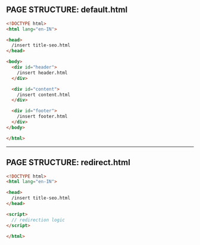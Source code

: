 PAGE STRUCTURE: default.html
---

```html
<!DOCTYPE html>
<html lang="en-IN">

<head>
  /insert title-seo.html
</head>

<body>
  <div id="header">
    /insert header.html
  </div>

  <div id="content">
    /insert content.html
  </div>

  <div id="footer">
    /insert footer.html
  </div>
</body>

</html>
```

---

PAGE STRUCTURE: redirect.html
---

```html
<!DOCTYPE html>
<html lang="en-IN">

<head>
  /insert title-seo.html
</head>

<script>
  // redirection logic
</script>

</html>
```
